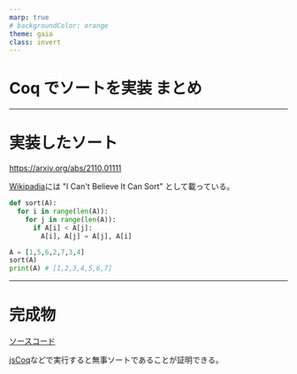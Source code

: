 ```yaml
---
marp: true
# backgroundColor: orange
theme: gaia
class: invert
---
```

<style>
section {
  background:linear-gradient(60deg, #4c8590, #734b85);
}
</style>

# Coq でソートを実装 まとめ

---

# 実装したソート

https://arxiv.org/abs/2110.01111

[Wikipadia](https://en.wikipedia.org/wiki/Sorting_algorithm)には "I Can't Believe It Can Sort" として載っている。

```python
def sort(A):
  for i in range(len(A)):
    for j in range(len(A)):
      if A[i] < A[j]:
        A[i], A[j] = A[j], A[i]

A = [1,5,6,2,7,3,4]
sort(A)
print(A) # [1,2,3,4,5,6,7]
```

---

# 完成物

[ソースコード](https://github.com/elle-et-noire/coq-wsl/blob/main/sort/simplest01.v)

[jsCoq](https://coq.vercel.app/scratchpad.html)などで実行すると無事ソートであることが証明できる。

